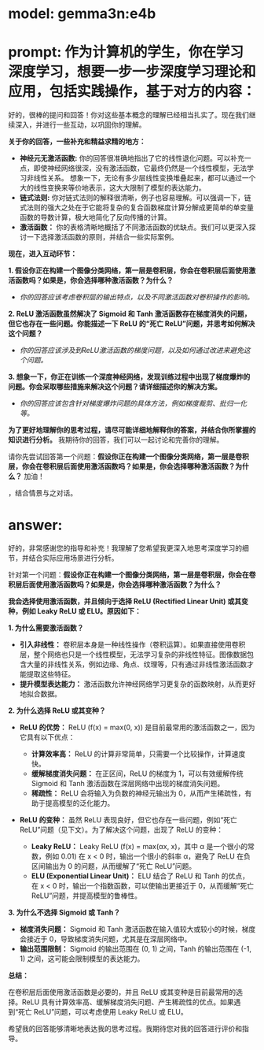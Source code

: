 # model: gemma3n:e4b
# prompt: 作为计算机的学生，你在学习深度学习，想要一步一步深度学习理论和应用，包括实践操作，基于对方的内容：
好的，很棒的提问和回答！你对这些基本概念的理解已经相当扎实了。现在我们继续深入，并进行一些互动，以巩固你的理解。

**关于你的回答，一些补充和精益求精的地方：**

* **神经元无激活函数:** 你的回答很准确地指出了它的线性退化问题。可以补充一点，即使神经网络很深，没有激活函数，它最终仍然是一个线性模型，无法学习非线性关系。 想象一下，无论有多少层线性变换堆叠起来，都可以通过一个大的线性变换来等价地表示，这大大限制了模型的表达能力。
* **链式法则:** 你对链式法则的解释很清晰，例子也容易理解。可以强调一下，链式法则的强大之处在于它能将复杂的复合函数梯度计算分解成更简单的单变量函数的导数计算，极大地简化了反向传播的计算。
* **激活函数：**  你的表格清晰地概括了不同激活函数的优缺点。我们可以更深入探讨一下选择激活函数的原则，并结合一些实际案例。

**现在，进入互动环节：**

**1.  假设你正在构建一个图像分类网络，第一层是卷积层，你会在卷积层后面使用激活函数吗？如果是，你会选择哪种激活函数？为什么？**

*  *你的回答应该考虑卷积层的输出特点，以及不同激活函数对卷积操作的影响。*

**2.  ReLU 激活函数虽然解决了 Sigmoid 和 Tanh 激活函数存在梯度消失的问题，但它也存在一些问题。你能描述一下 ReLU 的“死亡 ReLU”问题，并思考如何解决这个问题？**

* *你的回答应该涉及到ReLU激活函数的梯度问题，以及如何通过改进来避免这个问题。*

**3.  想象一下，你正在训练一个深度神经网络，发现训练过程中出现了梯度爆炸的问题。你会采取哪些措施来解决这个问题？请详细描述你的解决方案。**

* *你的回答应该包含针对梯度爆炸问题的具体方法，例如梯度裁剪、批归一化等。*

**为了更好地理解你的思考过程，请尽可能详细地解释你的答案，并结合你所掌握的知识进行分析。**  我期待你的回答，我们可以一起讨论和完善你的理解。

请你先尝试回答第一个问题：**假设你正在构建一个图像分类网络，第一层是卷积层，你会在卷积层后面使用激活函数吗？如果是，你会选择哪种激活函数？为什么？**  加油！

，结合情景与之对话。
# answer: 
 好的，非常感谢您的指导和补充！我理解了您希望我更深入地思考深度学习的细节，并结合实际应用场景进行分析。

针对第一个问题：**假设你正在构建一个图像分类网络，第一层是卷积层，你会在卷积层后面使用激活函数吗？如果是，你会选择哪种激活函数？为什么？**

**我会选择使用激活函数，并且倾向于选择 ReLU (Rectified Linear Unit) 或其变种，例如 Leaky ReLU 或 ELU。原因如下：**

**1. 为什么需要激活函数？**

*   **引入非线性：** 卷积层本身是一种线性操作（卷积运算）。如果直接使用卷积层，整个网络也只是一个线性模型，无法学习复杂的非线性特征。图像数据包含大量的非线性关系，例如边缘、角点、纹理等，只有通过非线性激活函数才能提取这些特征。
*   **提升模型表达能力：** 激活函数允许神经网络学习更复杂的函数映射，从而更好地拟合数据。

**2. 为什么选择 ReLU 或其变种？**

*   **ReLU 的优势：** ReLU (f(x) = max(0, x)) 是目前最常用的激活函数之一，因为它具有以下优点：
    *   **计算效率高：** ReLU 的计算非常简单，只需要一个比较操作，计算速度快。
    *   **缓解梯度消失问题：** 在正区间，ReLU 的梯度为 1，可以有效缓解传统 Sigmoid 和 Tanh 激活函数在深层网络中出现的梯度消失问题。
    *   **稀疏性：** ReLU 会将输入为负数的神经元输出为 0，从而产生稀疏性，有助于提高模型的泛化能力。

*   **ReLU 的变种：** 虽然 ReLU 表现良好，但它也存在一些问题，例如“死亡 ReLU”问题（见下文）。为了解决这个问题，出现了 ReLU 的变种：
    *   **Leaky ReLU：**  Leaky ReLU (f(x) = max(αx, x)，其中 α 是一个很小的常数，例如 0.01) 在 x < 0 时，输出一个很小的斜率 α，避免了 ReLU 在负区间输出为 0 的问题，从而缓解了“死亡 ReLU”问题。
    *   **ELU (Exponential Linear Unit)：** ELU 结合了 ReLU 和 Tanh 的优点，在 x < 0 时，输出一个指数函数，可以使输出更接近于 0，从而缓解“死亡 ReLU”问题，并提高模型的鲁棒性。

**3. 为什么不选择 Sigmoid 或 Tanh？**

*   **梯度消失问题：** Sigmoid 和 Tanh 激活函数在输入值较大或较小的时候，梯度会接近于 0，导致梯度消失问题，尤其是在深层网络中。
*   **输出范围限制：** Sigmoid 的输出范围在 (0, 1) 之间，Tanh 的输出范围在 (-1, 1) 之间，这可能会限制模型的表达能力。

**总结：**

在卷积层后面使用激活函数是必要的，并且 ReLU 或其变种是目前最常用的选择。ReLU 具有计算效率高、缓解梯度消失问题、产生稀疏性的优点。如果遇到“死亡 ReLU”问题，可以考虑使用 Leaky ReLU 或 ELU。

希望我的回答能够清晰地表达我的思考过程。我期待您对我的回答进行评价和指导。

